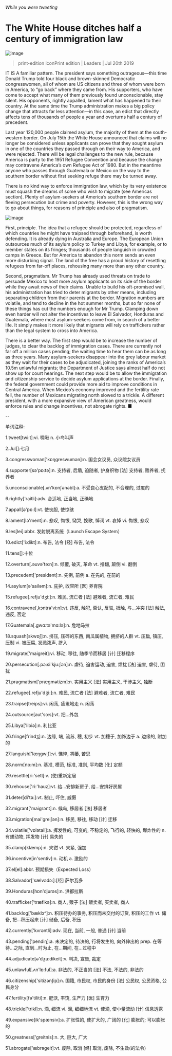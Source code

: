 ###### While you were tweeting
# The White House ditches half a century of immigration law 
![image](images/20190720_ldp501a.jpg) 
> print-edition iconPrint edition | Leaders | Jul 20th 2019 
IT IS A familiar pattern. The president says something outrageous—this time Donald Trump told four black and brown-skinned Democratic congresswomen, all of whom are US citizens and three of whom were born in America, to “go back” where they came from. His supporters, who have come to accept what many of them previously found unconscionable, stay silent. His opponents, rightly appalled, lament what has happened to their country. At the same time the Trump administration makes a big policy change that attracts far less attention—in this case, an edict that directly affects tens of thousands of people a year and overturns half a century of precedent. 
Last year 120,000 people claimed asylum, the majority of them at the south-western border. On July 15th the White House announced that claims will no longer be considered unless applicants can prove that they sought asylum in one of the countries they passed through on their way to America, and were rejected. There will be legal challenges to the new rule, because America is party to the 1951 Refugee Convention and because the change may contravene America’s own Refugee Act of 1980. But in the meantime anyone who passes through Guatemala or Mexico on the way to the southern border without first seeking refuge there may be turned away. 
There is no kind way to enforce immigration law, which by its very existence must squash the dreams of some who wish to migrate (see Americas section). Plenty of asylum-seekers at America’s southern border are not fleeing persecution but crime and poverty. However, this is the wrong way to go about things, for reasons of principle and also of pragmatism. 
![image](images/20190720_LDC436.png) 
First, principle. The idea that a refugee should be protected, regardless of which countries he might have traipsed through beforehand, is worth defending. It is already dying in Australia and Europe. The European Union outsources much of its asylum policy to Turkey and Libya, for example, or to member states on its fringes; thousands of people languish in crowded camps in Greece. But for America to abandon this norm sends an even more disturbing signal. The land of the free has a proud history of resettling refugees from far-off places, rehousing many more than any other country. 
Second, pragmatism. Mr Trump has already used threats on trade to persuade Mexico to host more asylum applicants on its side of the border while they await news of their claims. Unable to build his oft-promised wall, his administration has tried to deter migrants by other means, including separating children from their parents at the border. Migration numbers are volatile, and tend to decline in the hot summer months, but so far none of these things has cut the numbers enough for Mr Trump. Clamping down even harder will not alter the incentives to leave El Salvador, Honduras and Guatemala, where most asylum-seekers come from, in search of a better life. It simply makes it more likely that migrants will rely on traffickers rather than the legal system to cross into America. 
There is a better way. The first step would be to increase the number of judges, to clear the backlog of immigration cases. There are currently not far off a million cases pending; the waiting time to hear them can be as long as three years. Many asylum-seekers disappear into the grey labour market as they wait for their cases to be adjudicated, joining the ranks of America’s 10.5m unlawful migrants; the Department of Justice says almost half do not show up for court hearings. The next step would be to allow the immigration and citizenship service to decide asylum applications at the border. Finally, the federal government could provide more aid to improve conditions in Central America. When Mexico’s economy improved and the fertility rate fell, the number of Mexicans migrating north slowed to a trickle. A different president, with a more expansive view of American greatness, would enforce rules and change incentives, not abrogate rights. ■ 
-- 
 单词注释:
1.tweet[twi:t]:vi. 啁啾 n. 小鸟叫声 
2.Jul[]:七月 
3.congresswoman['kɒŋgreswumәn]:n. 国会女议员, 众议院女议员 
4.supporter[sә'pɒ:tә]:n. 支持者, 后盾, 迫随者, 护身织物 [法] 支持者, 赡养者, 抚养者 
5.unconscionable[.ʌn'kɒnʃәnәbl]:a. 不受良心支配的, 不合理的, 过度的 
6.rightly['raitli]:adv. 合适地, 正当地, 正确地 
7.appall[ә'pɒ:l]:vt. 使丧胆, 使惊骇 
8.lament[lә'ment]:n. 悲叹, 悔恨, 恸哭, 挽歌, 悼词 vt. 哀悼 vi. 悔恨, 悲叹 
9.les[lei]:abbr. 发射脱离系统（Launch Escape System） 
10.edict['i:dikt]:n. 布告, 法令 [经] 布告, 法令 
11.tens[]:十位 
12.overturn[.әuvә'tә:n]:n. 倾覆, 破灭, 革命 vt. 推翻, 颠倒 vi. 翻倒 
13.precedent['presidәnt]:n. 先例, 前例 a. 在先的, 在前的 
14.asylum[ә'sailәm]:n. 庇护, 收容所 [医] 养育院 
15.refugee[.refju'dʒi:]:n. 难民, 流亡者 [法] 避难者, 流亡者, 难民 
16.contravene[,kɔntrә'vi:n]:vt. 违反, 触犯, 否认, 反驳, 抵触, 与...冲突 [法] 触法, 违反, 否定 
17.Guatemala[.gwɑ:tә'mɑ:lә]:n. 危地马拉 
18.squash[skwɒʃ]:n. 挤压, 压碎的东西, 南瓜属植物, 拥挤的人群 vt. 压扁, 镇压, 压制 vi. 被压扁, 发溅泼声, 挤入 
19.migrate['maigreit]:vi. 移动, 移往, 随季节而移居 [计] 迁移程序 
20.persecution[.pә:si'kju:ʃәn]:n. 虐待, 迫害运动, 迫害, 烦扰 [法] 迫害, 虐待, 困扰 
21.pragmatism['prægmәtizm]:n. 实用主义 [法] 实用主义, 干涉主义, 独断 
22.refugee[.refju'dʒi:]:n. 难民, 流亡者 [法] 避难者, 流亡者, 难民 
23.traipse[treips]:vi. 闲荡, 疲惫地走 n. 闲荡 
24.outsource[aut'sɔ:s]:vt. 把…外包 
25.Libya['libiә]:n. 利比亚 
26.fringe[frindʒ]:n. 边缘, 端, 流苏, 穗, 初步 vt. 加穗于, 加饰边于 a. 边缘的, 附加的 
27.languish['læŋgwiʃ]:vi. 憔悴, 凋萎, 苦思 
28.norm[nɒ:m]:n. 基准, 模范, 标准, 准则, 平均数 [化] 定额 
29.resettle[ri:'setl]:v. (使)重新定居 
30.rehouse['ri:'hauz]:vt. 给...安排新房子, 给...安排好房屋 
31.deter[di'tә:]:vt. 制止, 吓住, 威慑 
32.migrant['maigrәnt]:n. 候鸟, 移居者 [法] 移居者 
33.migration[mai'greiʃәn]:n. 移民, 移往, 移动 [计] 迁移 
34.volatile['vɒlәtail]:a. 挥发性的, 可变的, 不稳定的, 飞行的, 轻快的, 爆炸性的 n. 有翅动物, 挥发物 [计] 易失的 
35.clamp[klæmp]:n. 夹钳 vt. 夹紧, 强加 
36.incentive[in'sentiv]:n. 动机 a. 激励的 
37.el[el]:abbr. 预期损失（Expected Loss） 
38.Salvador['sælvәdɔ:]:[经] 萨尔瓦多 
39.Honduras[hɒn'djurәs]:n. 洪都拉斯 
40.trafficker['træfikә]:n. 商人, 贩子 [法] 贩卖者, 买卖者, 商人 
41.backlog['bæklɔ^]:n. 积压待办的事务, 积压而未交付的订货, 积压的工作 vt. 储备, 把...积压起来 [计] 储备, 后备, 积压 
42.currently['kʌrәntli]:adv. 现在, 当前, 一般, 普通 [计] 当前 
43.pending['pendiŋ]:a. 未决定的, 待决的, 行将发生的, 向外伸出的 prep. 在等待...之际, 直到...时为止, 在...期间, 在...过程中 
44.adjudicate[ә'dʒu:dikeit]:v. 判决, 宣告, 裁定 
45.unlawful[.ʌn'lɒ:ful]:a. 非法的, 不正当的 [法] 不法, 不法的, 非法的 
46.citizenship['sitizәnʃip]:n. 国籍, 市民权, 市民的身份 [法] 公民权, 公民资格, 公民身分 
47.fertility[fә'tiliti]:n. 肥沃, 丰饶, 生产力 [医] 生育力 
48.trickle['trikl]:n. 滴, 细流 vi. 滴, 细细地流 vt. 使滴, 使小量流动 [计] 信息透露 
49.expansive[ik'spænsiv]:a. 扩张性的, 使扩大的, 广阔的 [化] 膨胀的; 可以膨胀的 
50.greatness['greitnis]:n. 大, 巨大, 广大 
51.abrogate['æbrәgeit]:vt. 废除, 取消 [经] 取消, 废除, 不生效(的法令) 
